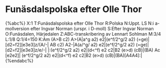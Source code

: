 # Funäsdalspolska efter Olle Thor

{%abc%}
X:1
T:Funäsdalspolska efter Olle Thor
R:Polska
N:Uppt. LS
N:i a-mollversion efter Ingvar Norman (urspr. i D-moll)
S:Efter Ingvar Norman
O:Funäsdalen, Härjedalen
Z:ABC-transkribering av Lennart Sohlman
M:3/4
L:1/8
Q:1/4=150
K:Am
(A>B c2) A>(A|a^g a2) e2|(e^f/2^g/2 a2) (=ge)|[d2=f2][e3e3]z/(A/-|
AB c2) A2-|A(a/^g/ a2) e2|(e^f/2^g/2 a2) (=ge)|[d2=f2][e3e3]z/e/-|
|:(e^f/2^g/2 a2) e2|(d<^f) e2 c2|B2 (e>d) (cB)|(BA) Ac [e2e2]|
(e^f/2^g/2 a2) e2|(d<^f) e2 c2|B2 (e>d) (cB)|(BA)[A4A4]:|
{%endabc%}
